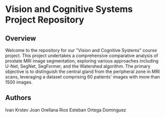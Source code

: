 # Vision and Cognitive Systems Project Repository
## Overview
Welcome to the repository for our "Vision and Cognitive Systems" course project. This project undertakes a comprehensive comparative analysis of prostate MRI image segmentation, exploring various approaches including U-Net, SegNet, SegFormer, and the Watershed algorithm. The primary objective is to distinguish the central gland from the peripheral zone in MRI scans, leveraging a dataset comprising 60 patients' images with more than 1500 images.

## Authors
Ivan Krstev
Joan Orellana Rios
Esteban Ortega Dominguez
